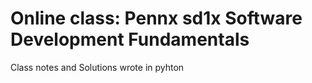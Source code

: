 # Online class: Pennx sd1x Software Development Fundamentals

Class notes and Solutions wrote in pyhton